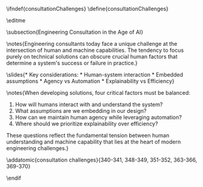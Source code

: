 \ifndef{consultationChallenges}
\define{consultationChallenges}

\editme

\subsection{Engineering Consultation in the Age of AI}

\notes{Engineering consultants today face a unique challenge at the intersection of human and machine capabilities. The tendency to focus purely on technical solutions can obscure crucial human factors that determine a system's success or failure in practice.}

\slides{* Key considerations:
    * Human-system interaction
    * Embedded assumptions
    * Agency vs Automation
    * Explainability vs Efficiency}

\notes{When developing solutions, four critical factors must be balanced:
1. How will humans interact with and understand the system?
2. What assumptions are we embedding in our design?
3. How can we maintain human agency while leveraging automation?
4. Where should we prioritize explainability over efficiency?

These questions reflect the fundamental tension between human understanding and machine capability that lies at the heart of modern engineering challenges.}

\addatomic{consultation challenges}{340-341, 348-349, 351-352, 363-366, 369-370}

\endif
